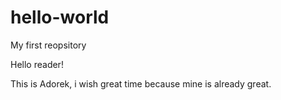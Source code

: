 # hello-world
My first reopsitory

Hello reader!

This is Adorek, i wish great time because mine is already great.
